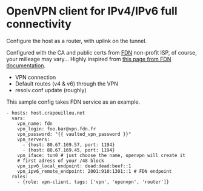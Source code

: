 OpenVPN client for IPv4/IPv6 full connectivity
==============================================

Configure the host as a router, with uplink on the tunnel.

Configured with the CA and public certs from [FDN](http://www.fdn.fr) non-profit
ISP, of course, your milleage may vary... Highly inspired from
[this page from FDN documentation](https://wiki-adh.fdn.fr/wiki/travaux:vpn_misc:doc:openvpn:config).

- VPN connection
- Default routes (v4 & v6) through the VPN
- resolv.conf update (roughly)

This sample config takes FDN service as an example.

    - hosts: host.crapouillou.net
      vars:
        vpn_name: fdn
        vpn_login: foo.bar@vpn.fdn.fr
        vpn_password: "{{ vaulted_vpn_password }}"
        vpn_servers:
          - {host: 80.67.169.57, port: 1194}
          - {host: 80.67.169.45, port: 1194}
        vpn_iface: tun0 # just choose the name, openvpn will create it
        # first adress of your /48 block
        vpn_ipv6_local_endpoint: dead:dead:beef::1
        vpn_ipv6_remote_endpoint: 2001:910:1301::1 # FDN endpoint
      roles:
        - {role: vpn-client, tags: ['vpn', 'openvpn', 'router']}
